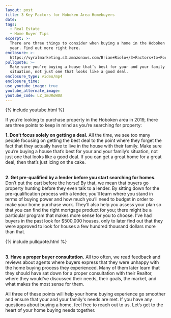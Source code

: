 ```yaml
---
layout: post
title: 3 Key Factors for Hoboken Area Homebuyers
date:
tags:
  - Real Estate
  - Home Buyer Tips
excerpt: >-
  There are three things to consider when buying a home in the Hoboken area this
  year. Find out more right here.
enclosure: >-
  https://vyralmarketing.s3.amazonaws.com/Brian+Riolo+/3+Factors+to+Focus+on+When+Buying+a+Home+in+the+Hoboken+Area+in+2019.mp4
pullquote: >-
  Make sure you’re buying a house that’s best for your and your family’s
  situation, not just one that looks like a good deal.
enclosure_type: video/mp4
enclosure_time:
use_youtube_image: true
youtube_alternate_image:
youtube_code: LZ_ImURoW0A
---
```


{% include youtube.html %}

If you’re looking to purchase property in the Hoboken area in 2019, there are three points to keep in mind as you’re searching for property:

**1\. Don’t focus solely on getting a deal.** All the time, we see too many people focusing on getting the best deal to the point where they forget the fact that they actually have to live in the house with their family. Make sure you’re buying a house that’s best for your and your family’s situation, not just one that looks like a good deal. If you can get a great home for a great deal, then that’s just icing on the cake.

<br>**2\. Get pre-qualified by a lender before you start searching for homes.** Don’t put the cart before the horse\! By that, we mean that buyers go property hunting before they even talk to a lender. By sitting down for the pre-qualification process with a lender, you’ll learn where you stand in terms of buying power and how much you’ll need to budget in order to make your home purchase work. They’ll also help you assess your plan so that you can find the right mortgage product for you; there might be a particular program that makes more sense for you to choose. I’ve had buyers in the past look for $500,000 houses, only to later find out that they were approved to look for houses a few hundred thousand dollars more than that.

{% include pullquote.html %}

<br>**3\. Have a proper buyer consultation.** All too often, we read feedback and reviews about agents where buyers express that they were unhappy with the home buying process they experienced. Many of them later learn that they should have sat down for a proper consultation with their Realtor, where they would’ve discussed their needs, their goals, the market, and what makes the most sense for them.

All three of these points will help your home buying experience go smoother and ensure that your and your family's needs are met. If you have any questions about buying a home, feel free to reach out to us. Let’s get to the heart of your home buying needs together.